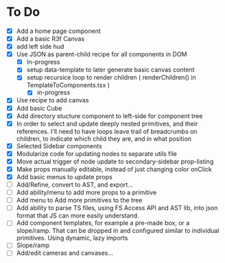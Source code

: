# To Do

- [x] Add a home page component
- [x] Add a basic R3f Canvas
- [x] add left side hud
- [x] Use JSON as parent-child recipe for all components in DOM
  - [x] In-progress
  - [x] setup data-template to later generate basic canvas content
  - [x] setup recursice loop to render children ( renderChildren() in TemplateToComponents.tsx )
    - [x] in-progress
- [x] Use recipe to add canvas
- [x] Add basic Cube
- [x] Add directory stucture component to left-side for component tree
- [x] In order to select and update deeply nested primitives, and their references. I'll need to have loops leave trail of breadcrumbs on children, to indicate which child they are, and in what position
- [x] Selected Sidebar components
- [x] Modularize code for updating nodes to separate utils file
- [x] Move actual trigger of node update to secondary-sidebar prop-listing
- [x] Make props manually editable, instead of just changing color onClick
- [x] Add basic menus to update props
- [ ] Add/Refine, convert to AST, and export...
- [ ] Add ability/menu to add more props to a primitive
- [ ] Add menu to Add more primitives to the tree
- [ ] Add ability to parse TS files, using FS Access API and AST lib, into json format that JS can more easily understand.
- [ ] Add component templates, for example a pre-made box, or a slope/ramp. That can be dropped in and configured similar to individual primitives. Using dynamic, lazy imports
- [ ] Slope/ramp
- [ ] Add/edit cameras and canvases...
